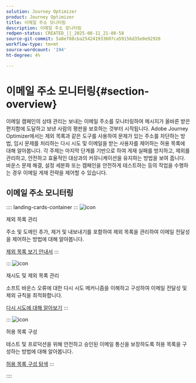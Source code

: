 ```yaml
---
solution: Journey Optimizer
product: Journey Optimizer
title: 이메일 주소 모니터링
description: 이메일 주소 모니터링
redpen-status: CREATED_||_2025-08-11_21-08-58
source-git-commit: 5a8ef88cba254241933607ca59156d35e0e92926
workflow-type: tm+mt
source-wordcount: '194'
ht-degree: 4%

---
```



# 이메일 주소 모니터링{#section-overview}

이메일 캠페인의 상태 관리는 보내는 이메일 주소를 모니터링하여 메시지가 올바른 받은 편지함에 도달하고 보낸 사람의 평판을 보호하는 것부터 시작됩니다. Adobe Journey Optimizer에서는 제외 목록과 같은 도구를 사용하여 문제가 있는 주소를 차단하는 방법, 임시 문제를 처리하는 다시 시도 및 이메일을 받는 사용자를 제어하는 허용 목록에 대해 알아봅니다. 각 주제는 마지막 단계를 기반으로 하여 게재 실패를 방지하고, 제외를 관리하고, 안전하고 효율적인 대상과의 커뮤니케이션을 유지하는 방법을 보여 줍니다. 바운스 문제 해결, 설정 세분화 또는 캠페인을 안전하게 테스트하는 등의 작업을 수행하는 경우 이메일 게재 전략을 제어할 수 있습니다.

## 이메일 주소 모니터링

:::: landing-cards-container
:::
![icon](https://cdn.experienceleague.adobe.com/icons/list-check.svg?lang=ko)

제외 목록 관리

주소 및 도메인 추가, 제거 및 내보내기를 포함하여 제외 목록을 관리하여 이메일 전달성을 제어하는 방법에 대해 알아봅니다.

[제외 목록 보기 안내서](../using/configuration/manage-suppression-list.md)
:::

:::
![icon](https://cdn.experienceleague.adobe.com/icons/gear.svg?lang=ko)

재시도 및 제외 목록 관리

소프트 바운스 오류에 대한 다시 시도 메커니즘을 이해하고 구성하여 이메일 전달성 및 제외 규칙을 최적화합니다.

[다시 시도에 대해 알아보기](../using/configuration/retries.md)
:::

:::
![icon](https://cdn.experienceleague.adobe.com/icons/shield-halved.svg?lang=ko)

허용 목록 구성

테스트 및 프로덕션을 위해 안전하고 승인된 이메일 통신을 보장하도록 허용 목록을 구성하는 방법에 대해 알아봅니다.

[허용 목록 구성 탐색](../using/configuration/allow-list.md)
:::

::::
